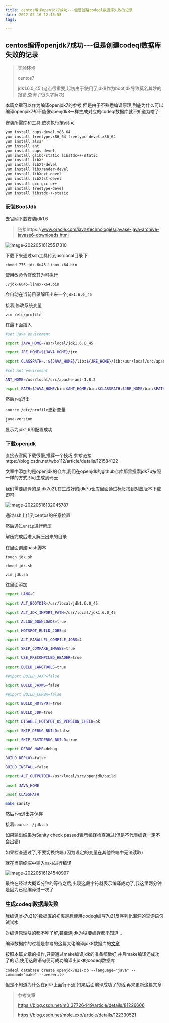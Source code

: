 ```yaml
---
title: centos编译openjdk7成功---但是创建codeql数据库失败的记录
date: 2022-05-16 12:15:58
tags:

---
```


## centos编译openjdk7成功---但是创建codeql数据库失败的记录

>实验环境
>
>centos7
>
>jdk1.6.0_45 (这点很重要,起初由于使用了jdk8作为bootjdk导致莫名其妙的报错,查询了很久才解决)

本篇文章可以作为编译openjdk7的参考,但是由于不熟悉编译原理,到底为什么可以编译openjdk7却不能像openjdk8一样生成对应的codeql数据库就不知道为啥了



安装所需库和工具,依次执行按y即可

```bash
yum install cups-devel.x86_64
yum install freetype.x86_64 freetype-devel.x86_64
yum install alsa*
yum install ant
yum install cups-devel
yum install glibc-static libstdc++-static
yum install libX*
yum install libXt-devel
yum install libXrender-devel
yum install libXext-devel
yum install libXtst-devel
yum install gcc gcc-c++
yum install freetype-devel
yum install libstdc++-static
```

### 安装BootJdk

去官网下载安装jdk1.6

>链接https://www.oracle.com/java/technologies/javase-java-archive-javase6-downloads.html

![image-20220516125517310](https://blue-satchel.oss-cn-chengdu.aliyuncs.com/img/image-20220516125517310.png)

下载下来通过ssh工具传到usr/local目录下

`chmod 775 jdk-6u45-linux-x64.bin `

使用改命令修改其为可执行

`./jdk-6u45-linux-x64.bin`

会自动在当前目录解压出来一个`jdk1.6.0_45`

接着,修改系统变量

`vim /etc/profile`

在最下面插入

```bash
#set Java enviroment

export JAVA_HOME=/usr/local/jdk1.6.0_45

export JRE_HOME=${JAVA_HOME}/jre

export CLASSPATH=.:${JAVA_HOME}/lib:${JRE_HOME}/lib:/usr/local/src/apache-ant-1.8.2/lib/ant-launcher.jar

#set Ant enviroment

ANT_HOME=/usr/local/src/apache-ant-1.8.2

export PATH=$JAVA_HOME/bin:$ANT_HOME/bin:$CLASSPATH:$JRE_HOME/bin:$PATH
```

然后`!wq`退出

`source /etc/profile`更新变量

`java-version`

显示为jdk1,6即配置成功

### 下载openjdk

直接去官网下载很慢,推荐一个技巧,参考链接https://blog.csdn.net/wbo112/article/details/121584122

文章中添加的是openjdk的仓库,我们在openjdk的github仓库那里搜索jdk7u按照一样的方式即可生成到码云

我们需要编译的是jdk7u21,在生成好的jdk7u仓库里面通过标签找到对应版本下载即可

![image-20220516132045787](https://blue-satchel.oss-cn-chengdu.aliyuncs.com/img/image-20220516132045787.png)

通过ssh上传到centos的任意位置

然后通过`unzip`进行解压

解压完成后进入解压出来的目录

在里面创建bash脚本

`touch jdk.sh`

`chmod jdk.sh`

`vim jdk.sh`

往里面添加

```bash
export LANG=C

export ALT_BOOTDIR=/usr/local/jdk1.6.0_45

export ALT_JDK_IMPORT_PATH=/usr/local/jdk1.6.0_45

export ALLOW_DOWNLOADS=true

export HOTSPOT_BUILD_JOBS=4

export ALT_PARALLEL_COMPILE_JOBS=4

export SKIP_COMPARE_IMAGES=true

export USE_PRECOMPILED_HEADER=true

export BUILD_LANGTOOLS=true

#export BUILD_JAXP=false

export BUILD_JAXWS=false

#export BUILD_CORBA=false

export BUILD_HOTSPOT=true

export BUILD_JDK=true

export DISABLE_HOTSPOT_OS_VERSION_CHECK=ok

export SKIP_DEBUG_BUILD=false

export SKIP_FASTDEBUG_BUILD=true

export DEBUG_NAME=debug

BUILD_DEPLOY=false

BUILD_INSTALL=false

export ALT_OUTPUTDIR=/usr/local/src/openjdk/build

unset JAVA_HOME

unset CLASSPATH

make sanity
```

然后`!wq`退出并保存

接着`source ./jdk.sh`

如果输出结果为Sanity check passed表示编译检查通过(但是不代表编译一定不会出错)

如果检查通过了,不要切换终端,(因为设定的变量在其他终端中无法读取)

就在当前终端中输入`make`进行编译

![image-20220516124540997](https://blue-satchel.oss-cn-chengdu.aliyuncs.com/img/image-20220516124540997.png)

最终在经过大概15分钟的等待之后,出现这段字符就表示编译成功了,我这里两分钟是因为已经编译过一次了



### 生成codeql数据库失败

我编译jdk7u21的数据库的初衷是想使用codeql编写7u21反序列化漏洞的查询语句试试水

对编译原理啥的都不咋了解,甚至连jdk为啥要编译都不知道...

编译数据库的过程是参考的这篇大佬编译jdk8数据库的[文章](https://blog.csdn.net/mole_exp/article/details/122330521)

按照本篇文章的操作,只要通过make编译jdk的准备都做好,并且make编译还成功了的话,使用这段语句便可成功编译出jdk的codeql数据库

`codeql database create openjdk7u21-db --language="java" --command="make" --overwrite`

但是不知道为什么在jdk7上面行不通,如果后面编译成功了的话,再来更新这篇文章





>参考文章
>
>https://blog.csdn.net/m0_37726449/article/details/81226606
>
>https://blog.csdn.net/mole_exp/article/details/122330521

